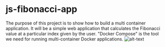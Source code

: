 # js-fibonacci-app
The purpose of this project is to show how to build a multi container application. It will be a simple web application that calculates the Fibonacci value at a particular index given by the user. "Docker Compose" is the tool we need for running multi-container Docker applications.
![alt-text](https://s3.us-west-2.amazonaws.com/secure.notion-static.com/d6547362-b3c3-428d-ae4f-596a037cdb0d/Diagrama.png?X-Amz-Algorithm=AWS4-HMAC-SHA256&X-Amz-Credential=AKIAT73L2G45O3KS52Y5%2F20210118%2Fus-west-2%2Fs3%2Faws4_request&X-Amz-Date=20210118T081946Z&X-Amz-Expires=86400&X-Amz-Signature=400c9b0d494340975c84a335552d86ff1badb5c1af0f48bd57597f0df640f69e&X-Amz-SignedHeaders=host&response-content-disposition=filename%20%3D%22Diagrama.png%22)
